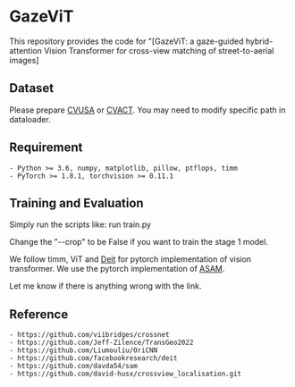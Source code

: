 # GazeViT
This repository provides the code for "[GazeViT: a gaze-guided hybrid-attention Vision Transformer for cross-view matching of street-to-aerial images]

## Dataset
Please prepare [CVUSA](https://github.com/viibridges/crossnet) or [CVACT](https://github.com/Liumouliu/OriCNN). You may need to modify specific path in dataloader.

## Requirement
	- Python >= 3.6, numpy, matplotlib, pillow, ptflops, timm
    - PyTorch >= 1.8.1, torchvision >= 0.11.1
	
## Training and Evaluation
Simply run the scripts like:
    run train.py

Change the "--crop" to be False if you want to train the  stage 1 model. 

We follow timm, ViT and [Deit](https://github.com/facebookresearch/deit) for pytorch implementation of vision transformer. We use the pytorch implementation of [ASAM](https://github.com/davda54/sam).

Let me know if there is anything wrong with the link.
    
## Reference
    - https://github.com/viibridges/crossnet
    - https://github.com/Jeff-Zilence/TransGeo2022
    - https://github.com/Liumouliu/OriCNN
    - https://github.com/facebookresearch/deit
    - https://github.com/davda54/sam
    - https://github.com/david-husx/crossview_localisation.git

